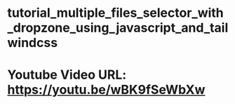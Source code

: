 # tutorial_multiple_files_selector_with_dropzone_using_javascript_and_tailwindcss
# Youtube Video URL: https://youtu.be/wBK9fSeWbXw

